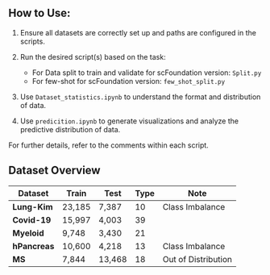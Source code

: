 ## How to Use:

1. Ensure all datasets are correctly set up and paths are configured in the scripts.
2. Run the desired script(s) based on the task:
   - For Data split to train and validate for scFoundation version: `Split.py`
   - For few-shot for scFoundation version: `few_shot_split.py`
   
3. Use `Dataset_statistics.ipynb` to understand the format and distribution of data.
4. Use `predicition.ipynb` to generate visualizations and analyze the predictive distribution of data.

For further details, refer to the comments within each script.



## Dataset Overview

| **Dataset**   | **Train** | **Test** | **Type** | **Note** |
|----------------|-----------|----------|----------|----------|
| **Lung-Kim**   | 23,185    | 7,387    | 10       | Class Imbalance     |
| **Covid-19**   | 15,997    | 4,003    | 39       |                     |
| **Myeloid**    | 9,748     | 3,430    | 21       |                     |
| **hPancreas**  | 10,600    | 4,218    | 13       | Class Imbalance     |
| **MS**         | 7,844     | 13,468   | 18       | Out of Distribution |

